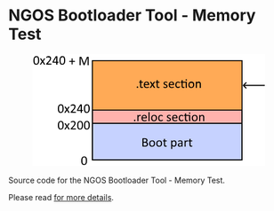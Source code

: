 NGOS Bootloader Tool - Memory Test
==================================

<p align="center">
    <img src="https://github.com/Gris87/ngos/blob/master/src/os/bootloader_tools/memorytest/Image%20structure.png?raw=true" alt="Image structure"/>
</p>

Source code for the NGOS Bootloader Tool - Memory Test.

Please read [for more details](../../../docs/0.%20Intro/6.%20Source%20code/1.%20NGOS/5.%20Bootloader/1.%20Tools/2.%20Memory%20Test/README.md).
